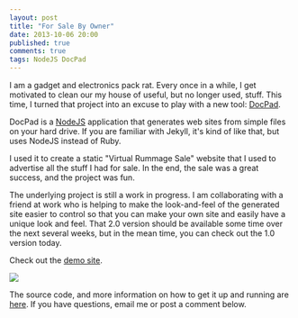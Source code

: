 ```yaml
---
layout: post
title: "For Sale By Owner"
date: 2013-10-06 20:00
published: true
comments: true
tags: NodeJS DocPad
---
```


I am a gadget and electronics pack rat.  Every once in a while, I get motivated to clean our my house of useful, but no longer used, stuff.  This time, I turned that project into an excuse to play with a new tool: [DocPad](http://docpad.org).

DocPad is a [NodeJS](http://nodejs.org) application that generates web sites from simple files on your hard drive.  If you are familiar with Jekyll, it's kind of like that, but uses NodeJS instead of Ruby.

I used it to create a static "Virtual Rummage Sale" website that I used to advertise all the stuff I had for sale.  In the end, the sale was a great success, and the project was fun.  

The underlying project is still a work in progress.  I am collaborating with a friend at work who is helping to make the look-and-feel of the generated site easier to control so that you can make your own site and easily have a unique look and feel.  That 2.0 version should be available some time over the next several weeks, but in the mean time, you can check out the 1.0 version today.

Check out the [demo site](http://forsalebyowner.azurewebsites.net/).

[<img src="/stuff/forsalebyowner.png" />](http://forsalebyowner.azurewebsites.net/)

The source code, and more information on how to get it up and running are [here](https://github.com/ervwalter/forsalebyowner).  If you have questions, email me or post a comment below.